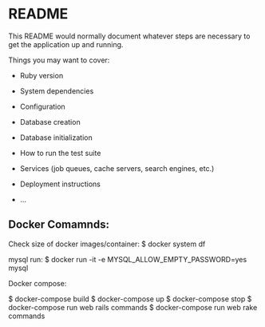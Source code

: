 # README

This README would normally document whatever steps are necessary to get the
application up and running.

Things you may want to cover:

* Ruby version

* System dependencies

* Configuration

* Database creation

* Database initialization

* How to run the test suite

* Services (job queues, cache servers, search engines, etc.)

* Deployment instructions

* ...



Docker Comamnds:
-----------------------------------------------------------------

Check size of docker images/container:
$ docker system df


mysql run:
$ docker run -it -e MYSQL_ALLOW_EMPTY_PASSWORD=yes mysql



Docker compose:

$ docker-compose build
$ docker-compose up
$ docker-compose stop
$ docker-compose run web rails commands
$ docker-compose run web rake commands